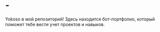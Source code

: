 # -
Yokoso в мой репозиторий!  Здесь находится бот-портфолио, который поможет тебе вести учет проектов и навыков.
